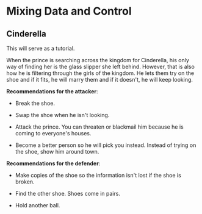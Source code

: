 # Mixing Data and Control

## Cinderella

This will serve as a tutorial.

When the prince is searching across the kingdom for Cinderella, his only way of finding her is the glass slipper she left behind. However, that is also how he is filtering through the girls of the kingdom. He lets them try on the shoe and if it fits, he will marry them and if it doesn't, he will keep looking.

**Recommendations for the attacker**:

- Break the shoe.

- Swap the shoe when he isn't looking.

- Attack the prince. You can threaten or blackmail him because he is coming to everyone's houses.

- Become a better person so he will pick you instead. Instead of trying on the shoe, show him around town.

**Recommendations for the defender**:

- Make copies of the shoe so the information isn't lost if the shoe is broken.

- Find the other shoe. Shoes come in pairs.

- Hold another ball.
